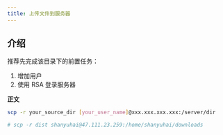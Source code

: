 ```yaml
---
title: 上传文件到服务器
---
```


## 介绍

推荐先完成该目录下的前置任务：

1. 增加用户
2. 使用 RSA 登录服务器

**正文**

```bash
scp -r your_source_dir [your_user_name]@xxx.xxx.xxx.xxx:/server/dir

# scp -r dist shanyuhai@47.111.23.259:/home/shanyuhai/downloads
```